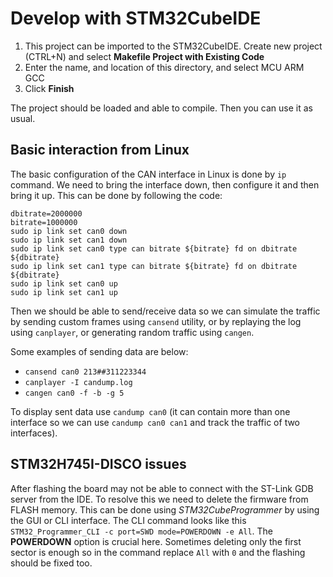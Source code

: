# Develop with STM32CubeIDE

1. This project can be imported to the STM32CubeIDE. Create new project (CTRL+N) and select **Makefile Project with Existing Code**
2. Enter the name, and location of this directory, and select MCU ARM GCC
3. Click **Finish**

The project should be loaded and able to compile. Then you can use it as usual.

## Basic interaction from Linux

The basic configuration of the CAN interface in Linux is done by `ip` command. We need to bring the interface down, then configure it and then bring it up.
This can be done by following the code:

```
dbitrate=2000000
bitrate=1000000
sudo ip link set can0 down
sudo ip link set can1 down
sudo ip link set can0 type can bitrate ${bitrate} fd on dbitrate ${dbitrate}
sudo ip link set can1 type can bitrate ${bitrate} fd on dbitrate ${dbitrate}
sudo ip link set can0 up
sudo ip link set can1 up
```

Then we should be able to send/receive data so we can simulate the traffic by sending custom frames using `cansend` utility,
or by replaying the log using `canplayer`, or generating random traffic using `cangen`.

Some examples of sending data are below:

- `cansend can0 213##311223344`
- `canplayer -I candump.log`
- `cangen can0 -f -b -g 5`

To display sent data use `candump can0` (it can contain more than one interface so we can use `candump can0 can1` and track the traffic of two interfaces).

## STM32H745I-DISCO issues

After flashing the board may not be able to connect with the ST-Link GDB server from the IDE. To resolve this we need to delete the firmware from FLASH memory.
This can be done using *STM32CubeProgrammer* by using the GUI or CLI interface. The CLI command looks like this `STM32_Programmer_CLI -c port=SWD mode=POWERDOWN -e All`.
The **POWERDOWN** option is crucial here. Sometimes deleting only the first sector is enough so in the command replace `All` with `0` and the flashing should be fixed too.
